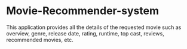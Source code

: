 # Movie-Recommender-system
This application provides all the details of the requested movie such as overview, genre, release date, rating, runtime, top cast, reviews, recommended movies, etc.
